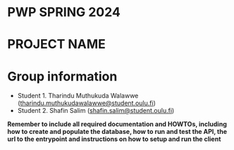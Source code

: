 # PWP SPRING 2024
# PROJECT NAME
# Group information
* Student 1. Tharindu Muthukuda Walawwe (tharindu.muthukudawalawwe@student.oulu.fi)
* Student 2. Shafin Salim (shafin.salim@student.oulu.fi)

__Remember to include all required documentation and HOWTOs, including how to create and populate the database, how to run and test the API, the url to the entrypoint and instructions on how to setup and run the client__


